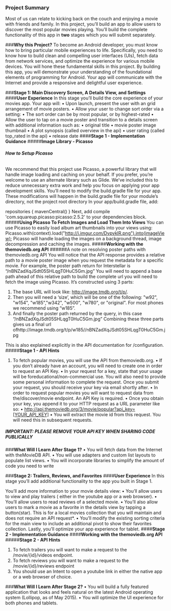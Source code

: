 ### **Project Summary**
Most of us can relate to kicking back on the couch and enjoying a movie with friends and family. In this project, you’ll build an app to allow users to discover the most popular movies playing.
You’ll build the complete functionality of this app in **two** stages which you will submit separately.


###**Why this Project?**
To become an Android developer, you must know how to bring particular mobile experiences to life. Specifically, you need to know how to build clean and compelling user interfaces (UIs), fetch data from network services, and optimize the experience for various mobile devices. You will hone these fundamental skills in this project.
By building this app, you will demonstrate your understanding of the foundational elements of programming for Android. Your app will communicate with the Internet and provide a responsive and delightful user experience.

###**Stage 1:  Main Discovery Screen, A Details View, and Settings**
####**User Experience**
In this stage you’ll build the core experience of your movies app.
Your app will:
•	Upon launch, present the user with an grid arrangement of movie posters.
•	Allow your user to change sort order via a setting:
•	The sort order can be by most popular, or by highest-rated
•	Allow the user to tap on a movie poster and transition to a details screen with additional information such as:
•	original title
•	movie poster image thumbnail
•	A plot synopsis (called overview in the api)
•	user rating (called top_rated in the api)
•	release date
####**Stage 1 - Implementation Guidance**
#####**Image Library - Picasso**
###### **How to Setup Picasso**
We recommend that this project use Picasso, a powerful library that will handle image loading and caching on your behalf. If you prefer, you’re welcome to use an alternate library such as Glide.
We’ve included this to reduce unnecessary extra work and help you focus on applying your app development skills.
You’ll need to modify the build.gradle file for your app. These modifications will happen in the build.gradle file for your module’s directory, not the project root directory 
In your app/build.gradle file, add:
 
repositories {
    mavenCentral()
}
Next, add compile 'com.squareup.picasso:picasso:2.5.2' to your dependencies block.
#####**Using Picasso To Fetch Images and Load Them Into Views**
You can use Picasso to easily load album art thumbnails into your views using:
Picasso.with(context).load("http://i.imgur.com/DvpvklR.png").into(imageView);
Picasso will handle loading the images on a background thread, image decompression and caching the images.
#####**Working with the themoviedb.org API**
######A note on resolving poster paths with themoviedb.org API
You will notice that the API response provides a relative path to a movie poster image when you request the metadata for a specific movie.
For example, the poster path return for Interstellar is “/nBNZadXqJSdt05SHLqgT0HuC5Gm.jpg”
You will need to append a base path ahead of this relative path to build the complete url you will need to fetch the image using Picasso.
It’s constructed using 3 parts:
1.	The base URL will look like: http://image.tmdb.org/t/p/.
2.	Then you will need a ‘size’, which will be one of the following: "w92", "w154", "w185","w342", "w500", "w780", or "original". For most phones we recommend using “w185”.
3.	And finally the poster path returned by the query, in this case “/nBNZadXqJSdt05SHLqgT0HuC5Gm.jpg”
Combining these three parts gives us a final url ofhttp://image.tmdb.org/t/p/w185//nBNZadXqJSdt05SHLqgT0HuC5Gm.jpg 
 
This is also explained explicitly in the API documentation for /configuration.
#####**Stage 1 - API Hints**
1.	To fetch popular movies, you will use the API from themoviedb.org.
•	If you don’t already have an account, you will need to create one in order to request an API Key.
•	In your request for a key, state that your usage will be foreducational/non-commercial use. You will also need to provide some personal information to complete the request. Once you submit your request, you should receive your key via email shortly after.
•	In order to request popular movies you will want to request data from the/discover/movie endpoint. An API Key is required.
•	Once you obtain your key, you append it to your HTTP request as a URL parameter like so:
•	http://api.themoviedb.org/3/movie/popular?api_key=[YOUR_API_KEY]
•	You will extract the movie id from this request. You will need this in subsequent requests.
##### **IMPORTANT: PLEASE REMOVE YOUR API KEY WHEN SHARING CODE PUBLICALLY**

###**What Will I Learn After Stage 1?**
•	You will fetch data from the Internet with theMovieDB API.
•	You will use adapters and custom list layouts to populate list views.
•	You will incorporate libraries to simplify the amount of code you need to write

###**Stage 2: Trailers, Reviews, and Favorites**
####**User Experience**
In this stage you’ll add additional functionality to the app you built in Stage 1.

You’ll add more information to your movie details view:
•	You’ll allow users to view and play trailers ( either in the youtube app or a web browser).
•	You’ll allow users to read reviews of a selected movie.
•	You’ll also allow users to mark a movie as a favorite in the details view by tapping a button(star). This is for a local movies collection that you will maintain and does not require an API request*.
•	You’ll modify the existing sorting criteria for the main view to include an additional pivot to show their favorites collection.
Lastly, you’ll optimize your app experience for tablet.
####**Stage 2 - Implementation Guidance**
####**Working with the themoviedb.org API**
#####**Stage 2 - API Hints**
1.	To fetch trailers you will want to make a request to the /movie/{id}/videos endpoint.
2.	To fetch reviews you will want to make a request to the /movie/{id}/reviews endpoint
3.	You should use an Intent to open a youtube link in either the native app or a web browser of choice.

###**What Will I Learn After Stage 2?**
•	You will build a fully featured application that looks and feels natural on the latest Android operating system (Lollipop, as of May 2015).
•	You will optimize the UI experience for both phones and tablets.



